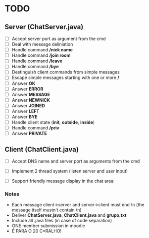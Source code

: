 # TODO

## Server (ChatServer.java)

- [ ] Accept server port as argument from the cmd
- [ ] Deal with message deliniation
- [ ] Handle command **/nick name**
- [ ] Handle command **/join room**
- [ ] Handle command **/leave**
- [ ] Handle command **/bye**
- [ ] Destinguish client commands from simple messages
- [ ] Escape simple messages starting with one or more **/**
- [ ] Answer **OK**
- [ ] Answer **ERROR**
- [ ] Answer **MESSAGE**
- [ ] Answer **NEWNICK**
- [ ] Answer **JOINED**
- [ ] Answer **LEFT**
- [ ] Answer **BYE**
- [ ] Handle client state (**init**, **outside**, **inside**)
- [ ] Handle command **/priv**
- [ ] Answer **PRIVATE**

## Client (ChatClient.java)

- [ ] Accept DNS name and server port as arguments from the cmd
- [ ] Implement 2 thread system (listen server and user input)
- [ ] Support friendly message display in the chat area


### Notes

* Each message client->server and server->client must end \n (the message itself mustn't contain \n)
* Deliver **ChatServer.java**, **ChatClient.java** and **grupo.txt**
* Include all .java files (in case of code separation)
* ONE member submission in moodle
* É PARA O 20 C*RALHO!